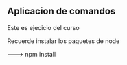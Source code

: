 ## Aplicacion de comandos

Este es ejecicio del curso


Recuerde instalar los paquetes de node

---> npm install